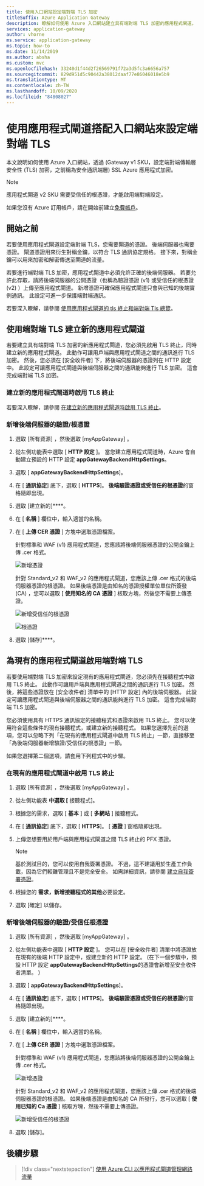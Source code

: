 ```yaml
---
title: 使用入口網站設定端對端 TLS 加密
titleSuffix: Azure Application Gateway
description: 瞭解如何使用 Azure 入口網站建立具有端對端 TLS 加密的應用程式閘道。
services: application-gateway
author: vhorne
ms.service: application-gateway
ms.topic: how-to
ms.date: 11/14/2019
ms.author: absha
ms.custom: mvc
ms.openlocfilehash: 33240d1f44d2f26569791f72a3d5fc3a6656a757
ms.sourcegitcommit: 829d951d5c90442a38012daaf77e86046018e5b9
ms.translationtype: MT
ms.contentlocale: zh-TW
ms.lasthandoff: 10/09/2020
ms.locfileid: "84808027"
---
```

# <a name="configure-end-to-end-tls-by-using-application-gateway-with-the-portal"></a>使用應用程式閘道搭配入口網站來設定端對端 TLS

本文說明如何使用 Azure 入口網站，透過 (Gateway v1 SKU，設定端對端傳輸層安全性 (TLS) 加密，之前稱為安全通訊端層) SSL Azure 應用程式加密。

> [!NOTE]
> 應用程式閘道 v2 SKU 需要受信任的根憑證，才能啟用端對端設定。

如果您沒有 Azure 訂用帳戶，請在開始前建立[免費帳戶](https://azure.microsoft.com/free/?WT.mc_id=A261C142F)。

## <a name="before-you-begin"></a>開始之前

若要使用應用程式閘道設定端對端 TLS，您需要閘道的憑證。 後端伺服器也需要憑證。 閘道憑證用來衍生對稱金鑰，以符合 TLS 通訊協定規格。 接下來，對稱金鑰可以用來加密和解密傳送至閘道的流量。 

若要進行端對端 TLS 加密，應用程式閘道中必須允許正確的後端伺服器。 若要允許此存取，請將後端伺服器的公開憑證（也稱為驗證憑證 (v1) 或受信任的根憑證 (v2) ）上傳至應用程式閘道。 新增憑證可確保應用程式閘道只會與已知的後端實例通訊。 此設定可進一步保護端對端通訊。

若要深入瞭解，請參閱 [使用應用程式閘道的 tls 終止和端對端 Tls 總覽](https://docs.microsoft.com/azure/application-gateway/ssl-overview)。

## <a name="create-a-new-application-gateway-with-end-to-end-tls"></a>使用端對端 TLS 建立新的應用程式閘道

若要建立具有端對端 TLS 加密的新應用程式閘道，您必須先啟用 TLS 終止，同時建立新的應用程式閘道。 此動作可讓用戶端與應用程式閘道之間的通訊進行 TLS 加密。 然後，您必須在 [安全收件者] 下，將後端伺服器的憑證列在 HTTP 設定中。 此設定可讓應用程式閘道與後端伺服器之間的通訊能夠進行 TLS 加密。 這會完成端對端 TLS 加密。

### <a name="enable-tls-termination-while-creating-a-new-application-gateway"></a>建立新的應用程式閘道時啟用 TLS 終止

若要深入瞭解，請參閱 [在建立新的應用程式閘道時啟用 TLS 終止](https://docs.microsoft.com/azure/application-gateway/create-ssl-portal)。

### <a name="add-authenticationroot-certificates-of-back-end-servers"></a>新增後端伺服器的驗證/根憑證

1. 選取 [所有資源]  ，然後選取 [myAppGateway]  。

2. 從左側功能表中選取 [ **HTTP 設定** ]。 當您建立應用程式閘道時，Azure 會自動建立預設的 HTTP 設定 **appGatewayBackendHttpSettings**。 

3. 選取 [ **appGatewayBackendHttpSettings**]。

4. 在 [ **通訊協定**] 底下，選取 [ **HTTPS**]。 **後端驗證憑證或受信任的根憑證**的窗格隨即出現。

5. 選取 [建立新的]****。

6. 在 [ **名稱** ] 欄位中，輸入適當的名稱。

7. 在 [ **上傳 CER 憑證** ] 方塊中選取憑證檔案。

   針對標準和 WAF (v1) 應用程式閘道，您應該將後端伺服器憑證的公開金鑰上傳 .cer 格式。

   ![新增憑證](./media/end-to-end-ssl-portal/addcert.png)

   針對 Standard_v2 和 WAF_v2 的應用程式閘道，您應該上傳 .cer 格式的後端伺服器憑證的根憑證。 如果後端憑證是由知名的憑證授權單位單位所簽發 (CA) ，您可以選取 [ **使用知名的 CA 憑證** ] 核取方塊，然後您不需要上傳憑證。

   ![新增受信任的根憑證](./media/end-to-end-ssl-portal/trustedrootcert-portal.png)

   ![根憑證](./media/end-to-end-ssl-portal/trustedrootcert.png)

8. 選取 [儲存]****。

## <a name="enable-end-to-end-tls-for-an-existing-application-gateway"></a>為現有的應用程式閘道啟用端對端 TLS

若要使用端對端 TLS 加密來設定現有的應用程式閘道，您必須先在接聽程式中啟用 TLS 終止。 此動作可讓用戶端與應用程式閘道之間的通訊進行 TLS 加密。 然後，將這些憑證放在 [安全收件者] 清單中的 [HTTP 設定] 內的後端伺服器。 此設定可讓應用程式閘道與後端伺服器之間的通訊能夠進行 TLS 加密。 這會完成端對端 TLS 加密。

您必須使用具有 HTTPS 通訊協定的接聽程式和憑證來啟用 TLS 終止。 您可以使用符合這些條件的現有接聽程式，或建立新的接聽程式。 如果您選擇先前的選項，您可以忽略下列「在現有的應用程式閘道中啟用 TLS 終止」一節，直接移至「為後端伺服器新增驗證/受信任的根憑證」一節。

如果您選擇第二個選項，請套用下列程式中的步驟。
### <a name="enable-tls-termination-in-an-existing-application-gateway"></a>在現有的應用程式閘道中啟用 TLS 終止

1. 選取 [所有資源]  ，然後選取 [myAppGateway]  。

2. 從左側功能表 **中選取 [** 接聽程式]。

3. 根據您的需求，選取 [ **基本** ] 或 [ **多網站** ] 接聽程式。

4. 在 [ **通訊協定**] 底下，選取 [ **HTTPS**]。 [ **憑證** ] 窗格隨即出現。

5. 上傳您想要用於用戶端與應用程式閘道之間 TLS 終止的 PFX 憑證。

   > [!NOTE]
   > 基於測試目的，您可以使用自我簽署憑證。 不過，這不建議用於生產工作負載，因為它們較難管理且不是完全安全。 如需詳細資訊，請參閱 [建立自我簽署憑證](https://docs.microsoft.com/azure/application-gateway/create-ssl-portal#create-a-self-signed-certificate)。

6. 根據您的 **需求，新增接聽程式的其他**必要設定。

7. 選取 [確定]  以儲存。

### <a name="add-authenticationtrusted-root-certificates-of-back-end-servers"></a>新增後端伺服器的驗證/受信任根憑證

1. 選取 [所有資源]  ，然後選取 [myAppGateway]  。

2. 從左側功能表中選取 [ **HTTP 設定** ]。 您可以在 [安全收件者] 清單中將憑證放在現有的後端 HTTP 設定中，或建立新的 HTTP 設定。  (在下一個步驟中，預設 HTTP 設定 **appGatewayBackendHttpSettings**的憑證會新增至安全收件者清單。 ) 

3. 選取 [ **appGatewayBackendHttpSettings**]。

4. 在 [ **通訊協定**] 底下，選取 [ **HTTPS**]。 **後端驗證憑證或受信任的根憑證**的窗格隨即出現。 

5. 選取 [建立新的]****。

6. 在 [ **名稱** ] 欄位中，輸入適當的名稱。

7. 在 [ **上傳 CER 憑證** ] 方塊中選取憑證檔案。

   針對標準和 WAF (v1) 應用程式閘道，您應該將後端伺服器憑證的公開金鑰上傳 .cer 格式。

   ![新增憑證](./media/end-to-end-ssl-portal/addcert.png)

   針對 Standard_v2 和 WAF_v2 的應用程式閘道，您應該上傳 .cer 格式的後端伺服器憑證的根憑證。 如果後端憑證是由知名的 CA 所發行，您可以選取 [ **使用已知的 Ca 憑證** ] 核取方塊，然後不需要上傳憑證。

   ![新增受信任的根憑證](./media/end-to-end-ssl-portal/trustedrootcert-portal.png)

8. 選取 [儲存]。

## <a name="next-steps"></a>後續步驟

> [!div class="nextstepaction"]
> [使用 Azure CLI 以應用程式閘道管理網路流量](./tutorial-manage-web-traffic-cli.md)
